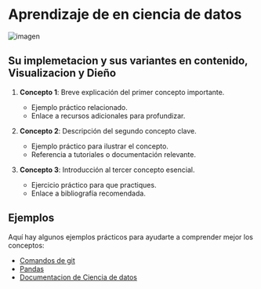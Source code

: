 # Aprendizaje de en ciencia de datos
![imagen](https://blog.datawrapper.de/wp-content/uploads/2021/01/rule13-1024x353.png)

## Su implemetacion y sus variantes en contenido, Visualizacion y Dieño

1. **Concepto 1**: Breve explicación del primer concepto importante.
    - Ejemplo práctico relacionado.
    - Enlace a recursos adicionales para profundizar.

2. **Concepto 2**: Descripción del segundo concepto clave.
    - Ejemplo práctico para ilustrar el concepto.
    - Referencia a tutoriales o documentación relevante.

3. **Concepto 3**: Introducción al tercer concepto esencial.
    - Ejercicio práctico para que practiques.
    - Enlace a bibliografía recomendada.

## Ejemplos

Aquí hay algunos ejemplos prácticos para ayudarte a comprender mejor los conceptos:

- [Comandos de git](https://github.com/Romero200324/Aprendizaje_2/blob/main/Comandos_git.md)
- [Pandas](https://github.com/Romero200324/Aprendizaje_2/blob/main/Pandas/Pandas.md)
- [Documentacion de Ciencia de datos](https://github.com/Romero200324/Aprendizaje_2/tree/main/Pandas/Documento_de_pandas_informacion)


